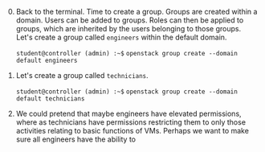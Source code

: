 0. Back to the terminal. Time to create a group. Groups are created within a domain. Users can be added to groups. Roles can then be applied to groups, which are inherited by the users belonging to those groups. Let's create a group called `engineers` within the default domain.

    `student@controller (admin) :~$` `openstack group create --domain default engineers`
    
0. Let's create a group called `technicians`.

    `student@controller (admin) :~$` `openstack group create --domain default technicians`

0. We could pretend that maybe engineers have elevated permissions, where as technicians have permissions restricting them to only those activities relating to basic functions of VMs. Perhaps we want to make sure all engineers have the ability to 
